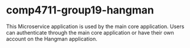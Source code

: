 # comp4711-group19-hangman
This Microservice application is used by the main core application. Users can authenticate through the main core application or have their own account on the Hangman application.
